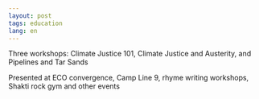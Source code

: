 ```yaml
---
layout: post
tags: education
lang: en
---
```

Three workshops: Climate Justice 101, Climate Justice and Austerity, and Pipelines and Tar Sands

Presented at ECO convergence, Camp Line 9, rhyme writing workshops, Shakti rock gym and other events
